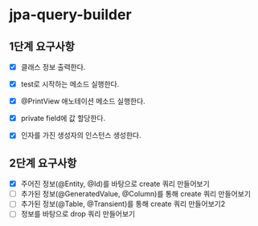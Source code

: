 # jpa-query-builder

## 1단계 요구사항
- [x] 클래스 정보 출력한다.
- [x] test로 시작하는 메소드 실행한다.
- [x] @PrintView 애노테이션 메소드 실행한다.
- [x] private field에 값 할당한다.
- [x] 인자를 가진 생성자의 인스턴스 생성한다.


## 2단계 요구사항
- [x] 주어진 정보(@Entity, @Id)를 바탕으로 create 쿼리 만들어보기
- [ ] 추가된 정보(@GeneratedValue, @Column)를 통해 create 쿼리 만들어보기
- [ ] 추가된 정보(@Table, @Transient)를 통해 create 쿼리 만들어보기2
- [ ] 정보를 바탕으로 drop 쿼리 만들어보기
